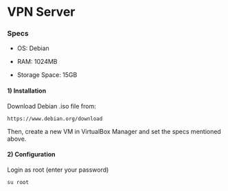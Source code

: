 # VPN Server

### Specs

 - OS: Debian

 - RAM: 1024MB 

 - Storage Space: 15GB

#### 1) Installation

Download Debian .iso file from:

    https://www.debian.org/download

Then, create a new VM in VirtualBox Manager and set the specs mentioned above.

#### 2) Configuration

Login as root (enter your password)

    su root
